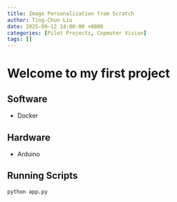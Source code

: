```yaml
---
title: Image Personalization from Scratch
author: Ting-Chun Liu
date: 2025-09-12 14:00:00 +0800
categories: [Pilot Projects, Copmuter Vision]
tags: []
---
```


# Welcome to my first project


## Software
- Docker

## Hardware
- Arduino

## Running Scripts
```python
python app.py
```
